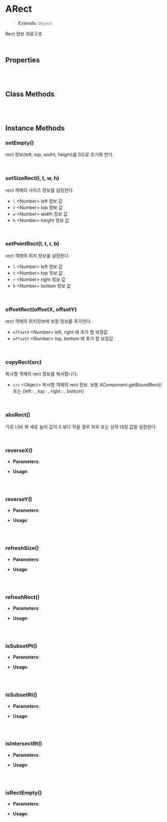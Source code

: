 # ARect
> **Extends**: `Object`

Rect 정보 자료구조

<br/>

## Properties

<br/>
<br/>

## Class Methods

<br/>
<br/>

## Instance Methods

### setEmpty()

rect 정보(left, top, widht, height)를 0으로 초기화 한다.

<br/>

### setSizeRect(l, t, w, h)

rect 객체의 사이즈 정보를 설정한다.

- `l` \<Number> left 정보 값
- `t` \<Number> top 정보 값
- `w` \<Number> width 정보 값
- `h` \<Number> height 정보 값

<br/>

### setPointRect(l, t, r, b)

rect 객체의 위치 정보를 설정한다.

- `l` \<Number> left 정보 값
- `t` \<Number> top 정보 값
- `r` \<Number> right 정보 값
- `b` \<Number> bottom 정보 값

<br/>

### offsetRect(offsetX, offsetY)

rect 객체의 위치정보에 보정 정보를 추가한다.

- `offsetX` \<Number> left, right 에 추가 할 보정값
- `offsetY` \<Number> top, bottom 에 추가 할 보정값



<br/>

### copyRect(src)

복사할 객체의 rect 정보를 복사합니다.

- `src` \<Object> 복사할 객체의 rect 정보. 보통 AComponent.getBoundRect() 또는 
  {left : , top : , right : , bottom}


<br/>

### absRect()

가로 너비 와 세로 높이 값이 0 보다 작을 경우 좌우 또는 상하 대칭 값을 설정한다.

<br/>

### reverseX()



* **Parameters**: 


* **Usage**: 
```js

```

<br/>

### reverseY()



* **Parameters**: 


* **Usage**: 
```js

```

<br/>

### refreshSize()



* **Parameters**: 


* **Usage**: 
```js

```

<br/>

### refreshRect()



* **Parameters**: 


* **Usage**: 
```js

```

<br/>

### isSubsetPt()



* **Parameters**: 


* **Usage**: 
```js

```

<br/>

### isSubsetRt()



* **Parameters**: 


* **Usage**: 
```js

```

<br/>

### isIntersectRt()



* **Parameters**: 


* **Usage**: 
```js

```

<br/>

### isRectEmpty()



* **Parameters**: 


* **Usage**: 
```js

```

<br/>
